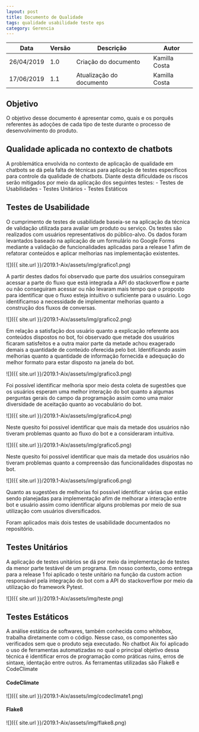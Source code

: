 ```yaml
---
layout: post
title: Documento de Qualidade
tags: qualidade usabilidade teste eps
category: Gerencia
---
```

|Data   |Versão   |Descrição   |Autor   |
|---|---|---|---|
|26/04/2019   | 1.0  |Criação do documento   |Kamilla Costa   |
|17/06/2019   | 1.1  |Atualização do documento | Kamilla Costa |

## Objetivo

O objetivo desse documento é apresentar como, quais e os porquês referentes às adoções de cada tipo de teste durante o processo de desenvolvimento do produto. 

## Qualidade aplicada no contexto de chatbots

A problemática envolvida no contexto de aplicação de qualidade em chatbots se dá pela falta de técnicas para aplicação de testes específicos para controle da qualidade de chatbots. Diante desta dificuldade os riscos serão mitigados por meio da aplicação dos seguintes testes:
    - Testes de Usabilidades
    - Testes Unitários 
    - Testes Estáticos

## Testes de Usabilidade

O cumprimento de testes de usabilidade baseia-se na aplicação da técnica de validação utilizada para avaliar um produto ou serviço. Os testes são realizados com usuários representativos do público-alvo. 
Os dados foram levantados baseado na aplicação de um formulário no Google Forms mediante a validação de funcionalidades aplicadas para a release 1 afim de refatorar conteúdos e aplicar melhorias nas implementação existentes.

![]({{ site.url }}/2019.1-Aix/assets/img/grafico1.png)

A partir destes dados foi observado que parte dos usuários conseguiram acessar a parte do fluxo que está integrada a API do stackoverflow e parte ou não conseguiram acessar ou não levaram mais tempo que o proposto para identificar que o fluxo esteja intuitivo o suficiente para o usuário. Logo identificamso a necessidade de implementar melhorias quanto a construção dos fluxos de conversas.

![]({{ site.url }}/2019.1-Aix/assets/img/grafico2.png)

Em relação a satisfação dos usuário quanto a explicação referente aos conteúdos dispostos no bot, foi observado que metade dos usuários ficaram satisfeitos e a outra maior parte da metade achou exagerado demais a quantidade de conteúdo oferecida pelo bot. Identificando assim melhorias quanto a quantidade de informação fornecida e adequação do melhor formato para estar disposto na janela do bot.

![]({{ site.url }}/2019.1-Aix/assets/img/grafico3.png)

Foi possível identificar melhoria spor meio desta coleta de sugestões que os usuários esperam uma melhor interação do bot quanto a algumas perguntas gerais do campo da programação assim como uma maior diversidade de aceitação quanto ao vocabulário do bot.

![]({{ site.url }}/2019.1-Aix/assets/img/grafico4.png)

Neste quesito foi possivel identificar que mais da metade dos usuários não tiveram problemas quanto ao fluxo do bot e a consideraram intuitiva.

![]({{ site.url }}/2019.1-Aix/assets/img/grafico5.png)

Neste quesito foi possivel identificar que mais da metade dos usuários não tiveram problemas quanto a compreensão das funcionalidades dispostas no bot.

![]({{ site.url }}/2019.1-Aix/assets/img/grafico6.png)

Quanto as sugestões de melhorias foi possível identificar várias que estão sendo planejadas para implementação afim de melhorar a interação entre bot e usuário assim como identificar alguns problemas por meio de sua utilização com usuários diversificados.

Foram aplicados mais dois testes de usabilidade documentados no repositório.



## Testes Unitários

A aplicação de testes unitários se dá por meio da implementação de testes da menor parte testável de um programa. Em nosso contexto, como entrega para a release 1 foi aplicado o teste unitário na função da custom action responsável pela integração do bot com a API do stackoverflow por meio da utilização do framework Pytest.


![]({{ site.url }}/2019.1-Aix/assets/img/teste.png)


## Testes Estáticos

A análise estática de softwares, também conhecida como whitebox, trabalha diretamente com o código. Nesse caso, os componentes são verificados sem que o produto seja executado. No chatbot Aix foi aplicado o uso de ferramentas automatizadas no qual o principal objetivo dessa técnica é identificar erros de programação como práticas ruins, erros de sintaxe, identação entre outros. As ferramentas utilizadas são Flake8 e CodeClimate

#### CodeClimate
![]({{ site.url }}/2019.1-Aix/assets/img/codeclimate1.png)

#### Flake8
![]({{ site.url }}/2019.1-Aix/assets/img/flake8.png)